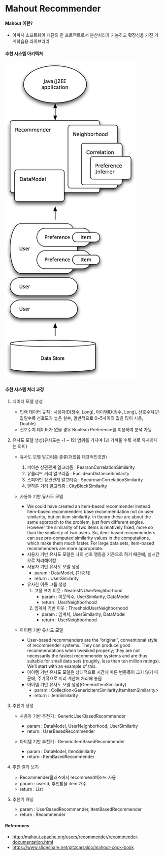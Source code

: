 # Mahout Recommender

#### Mahout 이란?
- 아파치 소프트웨어 재단의 한 프로젝트로서 분산처리가 가능하고 확장성을 가진 기계학습용 라이브러리

#### 추천 시스템 아키텍쳐
![아키텍쳐](taste-architecture.png)

#### 추천 시스템 처리 과정
1. 데이터 모델 생성
    - 입력 데이터 규칙 : 사용자ID(정수, Long), 아이템ID(정수, Long), 선호수치(큰 값일수록 선호도가 높은 실수, 일반적으로 0~5사이의 값을 많이 사용, Double)
    - 선호수치 데이터가 없을 경우 Boolean Preference를 이용하여 분석 가능 

2. 유사도 모델 생성(유사도는 -1 ~ 1의 범위를 가지며 1과 가까울 수록 서로 유사하다는 의미)
    - 유사도 모델 알고리즘 종류(더있음 대표적인것만)
        1. 피어슨 상관관계 알고리즘	 	: PearsonCorrelationSimilarity
        2. 유클리드 거리 알고리즘 		: EuclideanDistanceSimilarity
        3. 스피어만 상관관계 알고리즘 	: SpearmanCorrelationSimilarity
        4. 맨하튼 거리 알고리즘         : CityBlockSimilarity

    - 사용자 기반 유사도 모델
        - We could have created an item-based recommender instead. Item-based recommenders base recommendation not on user similarity, but on item similarity. In theory these are about the same approach to the problem, just from different angles. However the similarity of two items is relatively fixed, more so than the similarity of two users. So, item-based recommenders can use pre-computed similarity values in the computations, which make them much faster. For large data sets, item-based recommenders are more appropriate.
        - 사용자 기반 유사도 모델은 나의 선호 행동을 기준으로 하기 때문에, 실시간으로 처리해야함 
        - 사용자 기반 유사도 모델 생성
            - param : DataModel, (가중치)
            - return : UserSimilarity
        - 유사한 이웃 그룹 생성
            1. 고정 크기 이웃	: NearestNUserNeighborhood
                - param : 이웃의수, UserSimilarity, DataModel
                - return : UserNeighborhood
            2. 임계치 기반 이웃	: ThresholdUserNeighborhood
                - param : 임계치, UserSimilarity, DataModel
                - return : UserNeighborhood
                
    - 아이템 기반 유사도 모델
        - User-based recommenders are the “original”, conventional style of recommender systems. They can produce good recommendations when tweaked properly; they are not necessarily the fastest recommender systems and are thus suitable for small data sets (roughly, less than ten million ratings). We’ll start with an example of this.
        - 아이템 기반 유사도 모델은 상대적으로 시간에 따른 변동폭이 크지 않기 때문에, 주기적으로 미리 계산해 처리해 놓음
        - 아이템 기반 유사도 모델 생성(GenericItemSimilarity)
            - param : Collection<GenericItemSimilarity.ItemItemSimilarity>
            - return : ItemSimilarity

3. 추천기 생성
    - 사용자 기반 추천기 : GenericUserBasedRecommender
        - param : DataModel, UserNeighborhood, UserSimilarity
        - return : UserBasedRecommender
        
    - 아이템 기반 추천기 : GenericItemBasedRecommender
        - param : DataModel, ItemSimilarity
        - return : ItemBasedRecommender

4. 추천 결과 보기
    - Recommender클래스에서 recommend메소드 사용
    - param : userId, 추천받을 item 개수
    - return : List<RecommendedItem>

5. 추천기 캐싱
    - param : UserBasedRecommender, ItemBasedRecommender
    - return : Recommender

#### References
- http://mahout.apache.org/users/recommender/recommender-documentation.html
- https://www.slideshare.net/pitzcarraldo/mahout-cook-book